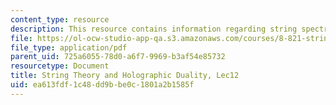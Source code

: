 ```yaml
---
content_type: resource
description: This resource contains information regarding string spectrum and graviton.
file: https://ol-ocw-studio-app-qa.s3.amazonaws.com/courses/8-821-string-theory-and-holographic-duality-fall-2014/ea613fdf1c48dd9bbe0c1801a2b1585f_MIT8_821S15_Lec12.pdf
file_type: application/pdf
parent_uid: 725a6055-78d0-a6f7-9969-b3af54e85732
resourcetype: Document
title: String Theory and Holographic Duality, Lec12
uid: ea613fdf-1c48-dd9b-be0c-1801a2b1585f
---
```

